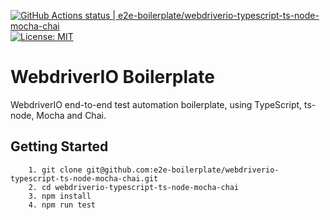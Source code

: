 [![GitHub Actions status | e2e-boilerplate/webdriverio-typescript-ts-node-mocha-chai](https://github.com/e2e-boilerplate/webdriverio-typescript-ts-node-mocha-chai/workflows/webdriverio-typescript-ts-node-mocha-chai/badge.svg)](https://github.com/e2e-boilerplate/webdriverio-typescript-ts-node-mocha-chai/actions?workflow=webdriverio-typescript-ts-node-mocha-chai) [![License: MIT](https://img.shields.io/badge/License-MIT-yellow.svg)](https://opensource.org/licenses/MIT)

# WebdriverIO Boilerplate

WebdriverIO end-to-end test automation boilerplate, using TypeScript, ts-node, Mocha and Chai.

## Getting Started

    	1. git clone git@github.com:e2e-boilerplate/webdriverio-typescript-ts-node-mocha-chai.git
    	2. cd webdriverio-typescript-ts-node-mocha-chai
    	3. npm install
    	4. npm run test

